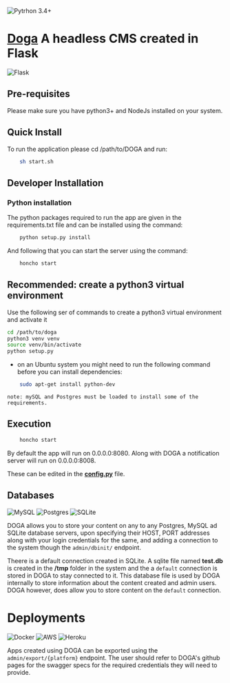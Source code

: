 ﻿<img alt="Pytrhon 3.4+" src="https://img.shields.io/badge/Python-3.4%2B-blue"/>

# [Doga](https://plotlabs.github.io/doga/) A headless CMS created in Flask

<img alt="Flask" src="https://img.shields.io/badge/flask%20-%23000.svg?&style=for-the-badge&logo=flask&logoColor=white"/>

## Pre-requisites

Please make sure you have python3+ and NodeJs installed on your system.

## Quick Install

To run the application please cd /path/to/DOGA and run:

```bash
    sh start.sh
```

## Developer Installation

### Python installation

The python packages required to run the app are given in the requirements.txt
file and can be installed using the command:

```bash
    python setup.py install
```

And following that you can start the server using the command:

```bash
    honcho start
```

## Recommended: create a python3 virtual environment

Use the following ser of commands to create a python3 virtual environment and
activate it

```bash
cd /path/to/doga
python3 venv venv
source venv/bin/activate
python setup.py
```

- on an Ubuntu system you might need to run the following command before you
  can install dependencies:

```bash
	sudo apt-get install python-dev
```

`note: mySQL and Postgres must be loaded to install some of the requirements.`

## Execution

```bash
    honcho start
```

By default the app will run on 0.0.0.0:8080.
Along with DOGA a notification server will run on 0.0.0.0:8008.

These can be edited in the **[config.py](config.py)** file.

## Databases

<img alt="MySQL" src="https://img.shields.io/badge/mysql-%2300f.svg?&style=for-the-badge&logo=mysql&logoColor=white"/>
<img alt="Postgres" src ="https://img.shields.io/badge/postgres-%23316192.svg?&style=for-the-badge&logo=postgresql&logoColor=white"/>
<img alt="SQLite" src ="https://img.shields.io/badge/sqlite-%2307405e.svg?&style=for-the-badge&logo=sqlite&logoColor=white"/>

DOGA allows you to store your content on any to any Postgres, MySQL ad SQLite
database servers, upon specifying their HOST, PORT addresses along with your
login credentials for the same, and adding a connection to the system though
the `admin/dbinit/` endpoint.

Theere is a default connection created in SQLite. A sqlite file named
**test.db** is created in the **/tmp** folder in the system and the a `default`
connection is stored in DOGA to stay connected to it. This database file is
used by DOGA internally to store information about the content created and
admin users. DOGA however, does allow you to store content on the `default`
connection.

# Deployments

<img alt="Docker" src="https://img.shields.io/badge/docker%20-%230db7ed.svg?&style=for-the-badge&logo=docker&logoColor=white"/>
<img alt="AWS" src="https://img.shields.io/badge/AWS%20-%23FF9900.svg?&style=for-the-badge&logo=amazon-aws&logoColor=white"/>
<img alt="Heroku" src="https://img.shields.io/badge/heroku%20-%23430098.svg?&style=for-the-badge&logo=heroku&logoColor=white"/>

Apps created using DOGA can be exported using the `admin/export/{platform}`
endpoint. The user should refer to DOGA's github pages for the swagger specs
for the required credentials they will need to provide.
